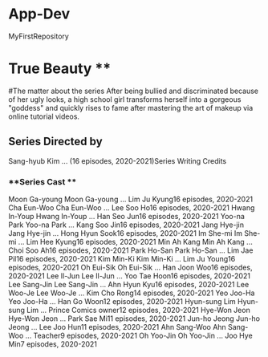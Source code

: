 # App-Dev
MyFirstRepository

# True Beauty **

#The matter about the series
After being bullied and discriminated because of her ugly looks, a high school girl transforms herself into a gorgeous "goddess" and quickly rises to fame after mastering the art of makeup via online tutorial videos.

## Series Directed by 
Sang-hyub Kim	...	(16 episodes, 2020-2021)Series Writing Credits  

### **Series Cast **
Moon Ga-young	Moon Ga-young	...	 Lim Ju Kyung16 episodes, 2020-2021 
Cha Eun-Woo	Cha Eun-Woo	...	 Lee Soo Ho16 episodes, 2020-2021 
Hwang In-Youp	Hwang In-Youp	...	 Han Seo Jun16 episodes, 2020-2021 
Yoo-na Park	Yoo-na Park	...	 Kang Soo Jin16 episodes, 2020-2021 
Jang Hye-jin	Jang Hye-jin	...	 Hong Hyun Sook16 episodes, 2020-2021 
Im She-mi	Im She-mi	...	 Lim Hee Kyung16 episodes, 2020-2021 
Min Ah Kang	Min Ah Kang	...	 Choi Soo Ah16 episodes, 2020-2021 
Park Ho-San	Park Ho-San	...	 Lim Jae Pil16 episodes, 2020-2021 
Kim Min-Ki	Kim Min-Ki	...	 Lim Ju Young16 episodes, 2020-2021 
Oh Eui-Sik	Oh Eui-Sik	...	 Han Joon Woo16 episodes, 2020-2021 
Lee Il-Jun	Lee Il-Jun	...	 Yoo Tae Hoon16 episodes, 2020-2021 
Lee Sang-Jin	Lee Sang-Jin	...	 Ahn Hyun Kyu16 episodes, 2020-2021 
Lee Woo-Je	Lee Woo-Je	...	 Kim Cho Rong14 episodes, 2020-2021 
Yeo Joo-Ha	Yeo Joo-Ha	...	 Han Go Woon12 episodes, 2020-2021 
Hyun-sung Lim	Hyun-sung Lim	...	 Prince Comics owner12 episodes, 2020-2021 
Hye-Won Jeon	Hye-Won Jeon	...	 Park Sae Mi11 episodes, 2020-2021 
Jun-ho Jeong	Jun-ho Jeong	...	 Lee Joo Hun11 episodes, 2020-2021 
Ahn Sang-Woo	Ahn Sang-Woo	...	 Teacher9 episodes, 2020-2021 
Oh Yoo-Jin	Oh Yoo-Jin	...	 Joo Hye Min7 episodes, 2020-2021 


